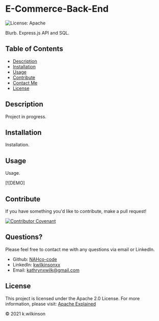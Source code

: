 # E-Commerce-Back-End

![License: Apache](https://img.shields.io/badge/License-Apache2.0-yellow.svg)

Blurb.
Express.js API and SQL.

## Table of Contents

- [Description](#description)
- [Installation](#installation)
- [Usage](#usage)
- [Contribute](#contribute)
- [Contact Me](#questions)
- [License](#license)

## Description

Project in progress.

## Installation

Installation.

## Usage

Usage.

[![DEMO]

## Contribute

If you have something you'd like to contribute, make a pull request!

[![Contributor Covenant](https://img.shields.io/badge/Contributor%20Covenant-2.0-4baaaa.svg)](code_of_conduct.md)

## Questions?

Please feel free to contact me with any questions via email or LinkedIn.

- Github: [NAHco-code](https://github.com/NAHco-code)
- LinkedIn: [kwilkinsonxx](https://www.linkedin.com/in/kwilkinsonxx/)
- Email: [kathrynxwilk@gmail.com](kathrynxwilk@gmail.com)

## License

This project is licensed under the Apache 2.0 License.
For more information, please visit: [Apache Explained](https://choosealicense.com/licenses/apache-2.0/)

&copy; 2021 k.wilkinson
